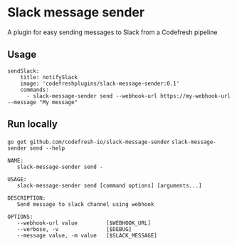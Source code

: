 # Slack message sender

A plugin for easy sending messages to Slack from a Codefresh pipeline

## Usage
```
sendSlack:
    title: notifySlack
    image: 'codefreshplugins/slack-message-sender:0.1'
    commands:
      - slack-message-sender send --webhook-url https://my-webhook-url --message "My message"
```
## Run locally
`go get github.com/codefresh-io/slack-message-sender`
`slack-message-sender send --help`
```
NAME:
   slack-message-sender send -

USAGE:
   slack-message-sender send [command options] [arguments...]

DESCRIPTION:
   Send message to slack channel using webhook

OPTIONS:
   --webhook-url value         [$WEBHOOK_URL]
   --verbose, -v               [$DEBUG]
   --message value, -m value   [$SLACK_MESSAGE]

```
